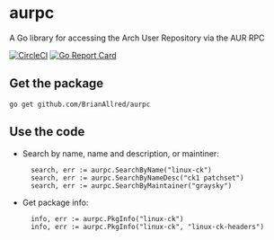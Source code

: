 # aurpc

A Go library for accessing the Arch User Repository via the AUR RPC

[![CircleCI](https://circleci.com/gh/BrianAllred/aurpc.svg?style=svg)](https://circleci.com/gh/BrianAllred/aurpc) [![Go Report Card](https://goreportcard.com/badge/github.com/brianallred/aurpc)](https://goreportcard.com/report/github.com/brianallred/aurpc)

## Get the package

`go get github.com/BrianAllred/aurpc`

## Use the code

* Search by name, name and description, or maintiner:

        search, err := aurpc.SearchByName("linux-ck")
        search, err := aurpc.SearchByNameDesc("ck1 patchset")
        search, err := aurpc.SearchByMaintainer("graysky")

* Get package info:

        info, err := aurpc.PkgInfo("linux-ck")
        info, err := aurpc.PkgInfo("linux-ck", "linux-ck-headers")